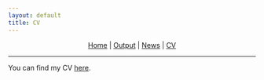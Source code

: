 ```yaml
---
layout: default
title: CV
---
```


<div style="text-align: center;">
  <a href="index.md">Home</a> | 
  <a href="output.md">Output</a> | 
  <a href="news.md">News</a> | 
  <a href="cv.md">CV</a>
</div>

---

You can find my CV [here](https://www.dropbox.com/scl/fi/9jjklbz6yfjfqv83zljvs/cvitae_english.pdf?rlkey=59k2z9ubrn7c9hhyvh2rhl2ft&st=3uvrox11&dl=0).
